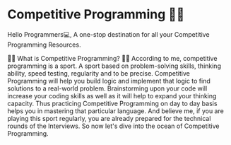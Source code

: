 # Competitive Programming 🔆🔆

Hello Programmers💻, A one-stop destination for all your Competitive Programming Resources.

📌📌 What is Competitive Programming? 📌📌
According to me, competitive programming is a sport. A sport based on problem-solving skills, thinking ability, speed testing, regularity and to be precise. Competitive Programming will help you build logic and implement that logic to find solutions to a real-world problem. Brainstorming upon your code will increase your coding skills as well as it will help to expand your thinking capacity. Thus practicing Competitive Programming on day to day basis helps you in mastering that particular language. And believe me, if you are playing this sport regularly, you are already prepared for the technical rounds of the Interviews. So now let's dive into the ocean of Competitive Programming.

